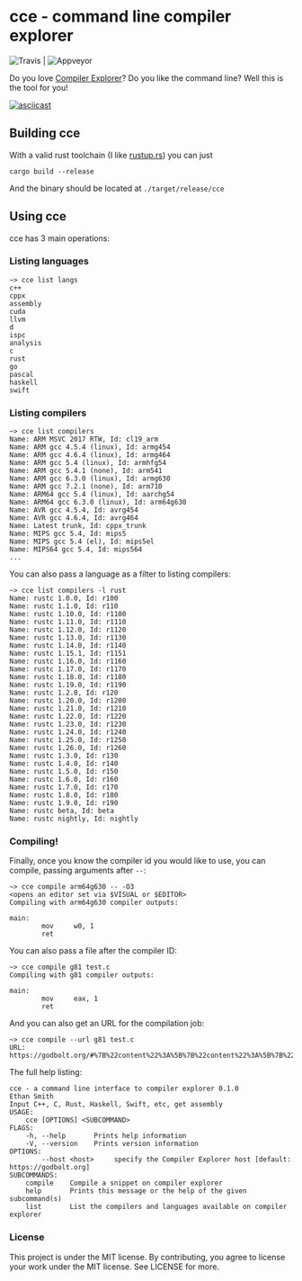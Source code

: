 # cce - command line compiler explorer

![Travis](https://img.shields.io/travis/ethanhs/cce.svg?style=flat-square) | ![Appveyor](https://img.shields.io/appveyor/ci/ethanhs/cce.svg?style=flat-square)

Do you love [Compiler Explorer](https://godbolt.org/)? Do you like the command line? Well this is the tool for you!

[![asciicast](https://asciinema.org/a/BZYVuPEebsbaUz3y0bpYZoudn.png)](https://asciinema.org/a/BZYVuPEebsbaUz3y0bpYZoudn)

## Building cce

With a valid rust toolchain (I like [rustup.rs](https://rustup.rs/)) you can just
```
cargo build --release
```

And the binary should be located at `./target/release/cce`

## Using cce

cce has 3 main operations:

### Listing languages

```
~> cce list langs
c++
cppx
assembly
cuda
llvm
d
ispc
analysis
c
rust
go
pascal
haskell
swift
```

### Listing compilers

```
~> cce list compilers
Name: ARM MSVC 2017 RTW, Id: cl19_arm
Name: ARM gcc 4.5.4 (linux), Id: armg454
Name: ARM gcc 4.6.4 (linux), Id: armg464
Name: ARM gcc 5.4 (linux), Id: armhfg54
Name: ARM gcc 5.4.1 (none), Id: arm541
Name: ARM gcc 6.3.0 (linux), Id: armg630
Name: ARM gcc 7.2.1 (none), Id: arm710
Name: ARM64 gcc 5.4 (linux), Id: aarchg54
Name: ARM64 gcc 6.3.0 (linux), Id: arm64g630
Name: AVR gcc 4.5.4, Id: avrg454
Name: AVR gcc 4.6.4, Id: avrg464
Name: Latest trunk, Id: cppx_trunk
Name: MIPS gcc 5.4, Id: mips5
Name: MIPS gcc 5.4 (el), Id: mips5el
Name: MIPS64 gcc 5.4, Id: mips564
...
```

You can also pass a language as a filter to listing compilers:

```
~> cce list compilers -l rust
Name: rustc 1.0.0, Id: r100
Name: rustc 1.1.0, Id: r110
Name: rustc 1.10.0, Id: r1100
Name: rustc 1.11.0, Id: r1110
Name: rustc 1.12.0, Id: r1120
Name: rustc 1.13.0, Id: r1130
Name: rustc 1.14.0, Id: r1140
Name: rustc 1.15.1, Id: r1151
Name: rustc 1.16.0, Id: r1160
Name: rustc 1.17.0, Id: r1170
Name: rustc 1.18.0, Id: r1180
Name: rustc 1.19.0, Id: r1190
Name: rustc 1.2.0, Id: r120
Name: rustc 1.20.0, Id: r1200
Name: rustc 1.21.0, Id: r1210
Name: rustc 1.22.0, Id: r1220
Name: rustc 1.23.0, Id: r1230
Name: rustc 1.24.0, Id: r1240
Name: rustc 1.25.0, Id: r1250
Name: rustc 1.26.0, Id: r1260
Name: rustc 1.3.0, Id: r130
Name: rustc 1.4.0, Id: r140
Name: rustc 1.5.0, Id: r150
Name: rustc 1.6.0, Id: r160
Name: rustc 1.7.0, Id: r170
Name: rustc 1.8.0, Id: r180
Name: rustc 1.9.0, Id: r190
Name: rustc beta, Id: beta
Name: rustc nightly, Id: nightly
```

### Compiling!

Finally, once you know the compiler id you would like to use, you can compile, passing arguments after `--`:

```
~> cce compile arm64g630 -- -O3
<opens an editor set via $VISUAL or $EDITOR>
Compiling with arm64g630 compiler outputs:

main:
        mov     w0, 1
        ret
```

You can also pass a file after the compiler ID:

```
~> cce compile g81 test.c
Compiling with g81 compiler outputs:

main:
        mov     eax, 1
        ret
```

And you can also get an URL for the compilation job:
```
~> cce compile --url g81 test.c
URL: https://godbolt.org/#%7B%22content%22%3A%5B%7B%22content%22%3A%5B%7B%22componentName%22%3A%22codeEditor%22%2C%22componentState%22%3A%7B%22id%22%3A1%2C%22options%22%3A%7B%22colouriseAsm%22%3Atrue%2C%22compileOnChange%22%3Atrue%7D%2C%22source%22%3A%22int%20main%28%29%20%7B%5Cr%5Cn%5Ctreturn%201%3B%5Cr%5Cn%7D%5Cr%5Cn%22%7D%2C%22type%22%3A%22component%22%7D%2C%7B%22componentName%22%3A%22compiler%22%2C%22componentState%22%3A%7B%22compiler%22%3A%22g81%22%2C%22filters%22%3A%7B%22commentOnly%22%3Atrue%2C%22directives%22%3Atrue%2C%22intel%22%3Atrue%2C%22labels%22%3Atrue%2C%22trim%22%3Atrue%7D%2C%22options%22%3A%22%22%2C%22source%22%3A1%7D%2C%22type%22%3A%22component%22%7D%5D%2C%22type%22%3A%22row%22%7D%5D%2C%22version%22%3A4%7D
```

The full help listing:

```
cce - a command line interface to compiler explorer 0.1.0
Ethan Smith
Input C++, C, Rust, Haskell, Swift, etc, get assembly
USAGE:
    cce [OPTIONS] <SUBCOMMAND>
FLAGS:
    -h, --help       Prints help information
    -V, --version    Prints version information
OPTIONS:
        --host <host>     specify the Compiler Explorer host [default: https://godbolt.org]
SUBCOMMANDS:
    compile    Compile a snippet on compiler explorer
    help       Prints this message or the help of the given subcommand(s)
    list       List the compilers and languages available on compiler explorer
```

### License

This project is under the MIT license. By contributing, you agree to license your
work under the MIT license. See LICENSE for more.
